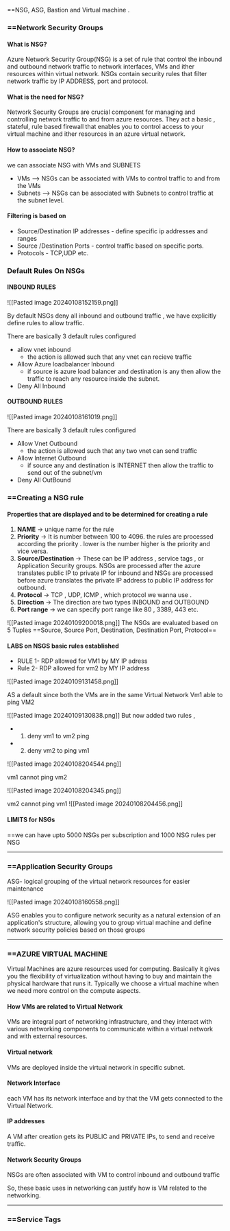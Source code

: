 ==NSG, ASG, Bastion and Virtual machine .

### ==Network Security Groups
#### What is NSG?

Azure Network Security Group(NSG) is a set of rule that control the inbound and outbound network traffic to network interfaces, VMs and ither resources within virtual network. 
NSGs contain security rules that filter network traffic by IP ADDRESS, port and protocol.    

#### What is the need for NSG?

Network Security Groups are crucial component for managing and controlling network traffic to and from azure resources.
They act a basic , stateful, rule based firewall that enables you to control access to your virtual machine and ither resources in an azure virtual network.

#### How to associate NSG?

we can associate NSG with VMs and SUBNETS
- VMs --> NSGs can be associated with VMs to control traffic to and from the VMs
- Subnets --> NSGs can be associated with Subnets to control traffic at the subnet level.

#### Filtering is based on
- Source/Destination IP addresses - define specific ip addresses and ranges
- Source /Destination Ports - control traffic based on specific ports.
- Protocols - TCP,UDP etc.



### Default Rules On NSGs


#### INBOUND RULES
![[Pasted image 20240108152159.png]]

By default NSGs deny all inbound and outbound traffic , we have explicitly define rules to allow traffic.

There are basically 3 default rules configured 
- allow vnet inbound
	- the action is allowed such that any vnet can recieve traffic
- Allow Azure loadbalancer Inbound
	- if source is azure load balancer and destination is any  then allow the traffic to reach any resource inside the subnet.
- Deny All Inbound


#### OUTBOUND RULES
![[Pasted image 20240108161019.png]]

There are basically 3 default rules configured 
- Allow Vnet Outbound
	- the action is allowed such that any two vnet can send traffic
-  Allow Internet Outbound
	- if source any and destination is INTERNET then allow the traffic to send out of the subnet/vm
- Deny All OutBound


### ==Creating a NSG rule

#### Properties that are displayed and to be determined for creating a **rule**

1. **NAME** -> unique name for the rule 
2. **Priority** -> It is  number between 100 to 4096.
		the rules are processed according the priority .
		lower is the number higher is the priority and vice versa.
3. **Source/Destination** -> These can be IP address , service tags , or Application Security 
				groups.
				NSGs are processed after the azure translates public IP to private IP for inbound
				and NSGs are processed before azure translates the private IP address to public IP address for outbound.
4. **Protocol** -> TCP , UDP, ICMP , which protocol we wanna use .
5. **Direction** -> The direction are two types INBOUND and OUTBOUND
6. **Port range** -> we can specify port range like 80 , 3389, 443 etc.


![[Pasted image 20240109200018.png]]
The NSGs are evaluated based on 5 Tuples ==Source, Source Port, Destination, Destination Port, Protocol==  
#### LABS on NSGS basic rules established 
- RULE 1- RDP allowed for VM1 by MY IP adress
- Rule 2- RDP allowed for vm2 by MY IP address

![[Pasted image 20240109131458.png]]



AS a default since both the VMs are in the same Virtual Network Vm1 able to ping VM2 

![[Pasted image 20240109130838.png]]
But now added two rules ,
- 1.  deny vm1 to vm2 ping
- 2.  deny vm2 to ping vm1

![[Pasted image 20240108204544.png]]

vm1 cannot ping vm2

![[Pasted image 20240108204345.png]]

vm2 cannot ping vm1
![[Pasted image 20240108204456.png]]


#### LIMITS for NSGs
==we can have upto 5000 NSGs per subscription
and 1000 NSG rules per NSG

---

### ==Application Security Groups

ASG- logical grouping of the virtual network resources for easier maintenance

![[Pasted image 20240108160558.png]]

ASG enables you to configure network security as a natural extension of an application's structure, allowing you to group virtual machine and define network security policies based on those groups


----
### ==AZURE VIRTUAL MACHINE

Virtual Machines are azure resources used for computing. Basically it gives you the flexibility of virtualization without having to buy and maintain the physical hardware that runs it.
Typically we choose a virtual machine when we need more control on the compute aspects.

#### How VMs are related to Virtual Network

VMs are integral part of networking infrastructure, and they interact with various networking components to communicate within a virtual network and with external resources.

#### Virtual network
VMs are deployed inside the virtual network in specific subnet.

#### Network Interface
each VM has its network interface and by that the VM gets connected to the Virtual Network.

#### IP addresses 
A VM after creation gets its PUBLIC and PRIVATE IPs, to send and receive traffic.

#### Network Security Groups
NSGs are often associated with VM to control inbound and outbound traffic

So, these basic uses in networking can justify how is VM related to the networking.

---

### ==Service Tags



